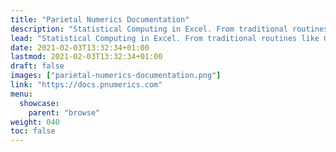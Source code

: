 ```yaml
---
title: "Parietal Numerics Documentation"
description: "Statistical Computing in Excel. From traditional routines like GLMs and Factor Analysis to recently more popular ones like LASSO, t-SNE and time-varying parameter models, we offer decision makers a killer app."
lead: "Statistical Computing in Excel. From traditional routines like GLMs and Factor Analysis to recently more popular ones like LASSO, t-SNE and time-varying parameter models, we offer decision makers a killer app."
date: 2021-02-03T13:32:34+01:00
lastmod: 2021-02-03T13:32:34+01:00
draft: false
images: ["parietal-numerics-documentation.png"]
link: "https://docs.pnumerics.com"
menu:
  showcase:
    parent: "browse"
weight: 040
toc: false
---
```



